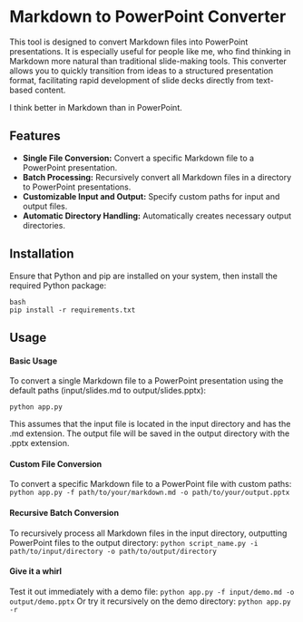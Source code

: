 # Markdown to PowerPoint Converter

This tool is designed to convert Markdown files into PowerPoint presentations. It is especially useful for people like me, who find thinking in Markdown more natural than traditional slide-making tools. This converter allows you to quickly transition from ideas to a structured presentation format, facilitating rapid development of slide decks directly from text-based content.

I think better in Markdown than in PowerPoint.


## Features

- **Single File Conversion:** Convert a specific Markdown file to a PowerPoint presentation.
- **Batch Processing:** Recursively convert all Markdown files in a directory to PowerPoint presentations.
- **Customizable Input and Output:** Specify custom paths for input and output files.
- **Automatic Directory Handling:** Automatically creates necessary output directories.

## Installation

Ensure that Python and pip are installed on your system, then install the required Python package:

```
bash
pip install -r requirements.txt
```

## Usage
#### Basic Usage
To convert a single Markdown file to a PowerPoint presentation using the default paths (input/slides.md to output/slides.pptx):

```python app.py ```

This assumes that the input file is located in the input directory and has the .md extension. The output file will be saved in the output directory with the .pptx extension.


#### Custom File Conversion
To convert a specific Markdown file to a PowerPoint file with custom paths:
```python app.py -f path/to/your/markdown.md -o path/to/your/output.pptx```


#### Recursive Batch Conversion
To recursively process all Markdown files in the input directory, outputting PowerPoint files to the output directory:
```python script_name.py -i path/to/input/directory -o path/to/output/directory```

#### Give it a whirl
Test it out immediately with a demo file:
```python app.py -f input/demo.md -o output/demo.pptx```
Or try it recursively on the demo directory:
```python app.py -r```